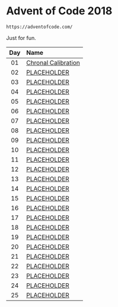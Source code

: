 # Advent of Code 2018
    https://adventofcode.com/
Just for fun.

| **Day**    | **Name**                                                   |
|:----------:|:-----------------------------------------------------------|
| 01         | [Chronal Calibration](https://adventofcode.com/2018/day/1) |
| 02         | [PLACEHOLDER](https://adventofcode.com/2018/day/2)         |
| 03         | [PLACEHOLDER](https://adventofcode.com/2018/day/3)         |
| 04         | [PLACEHOLDER](https://adventofcode.com/2018/day/4)         |
| 05         | [PLACEHOLDER](https://adventofcode.com/2018/day/5)         |
| 06         | [PLACEHOLDER](https://adventofcode.com/2018/day/6)         |
| 07         | [PLACEHOLDER](https://adventofcode.com/2018/day/7)         |
| 08         | [PLACEHOLDER](https://adventofcode.com/2018/day/8)         |
| 09         | [PLACEHOLDER](https://adventofcode.com/2018/day/9)         |
| 10         | [PLACEHOLDER](https://adventofcode.com/2018/day/10)        |
| 11         | [PLACEHOLDER](https://adventofcode.com/2018/day/11)        |
| 12         | [PLACEHOLDER](https://adventofcode.com/2018/day/12)        |
| 13         | [PLACEHOLDER](https://adventofcode.com/2018/day/13)        |
| 14         | [PLACEHOLDER](https://adventofcode.com/2018/day/14)        |
| 15         | [PLACEHOLDER](https://adventofcode.com/2018/day/15)        |
| 16         | [PLACEHOLDER](https://adventofcode.com/2018/day/16)        |
| 17         | [PLACEHOLDER](https://adventofcode.com/2018/day/17)        |
| 18         | [PLACEHOLDER](https://adventofcode.com/2018/day/18)        |
| 19         | [PLACEHOLDER](https://adventofcode.com/2018/day/19)        |
| 20         | [PLACEHOLDER](https://adventofcode.com/2018/day/20)        |
| 21         | [PLACEHOLDER](https://adventofcode.com/2018/day/21)        |
| 22         | [PLACEHOLDER](https://adventofcode.com/2018/day/22)        |
| 23         | [PLACEHOLDER](https://adventofcode.com/2018/day/23)        |
| 24         | [PLACEHOLDER](https://adventofcode.com/2018/day/24)        |
| 25         | [PLACEHOLDER](https://adventofcode.com/2018/day/25)        |